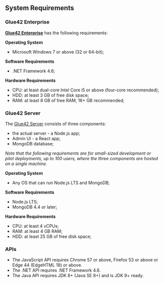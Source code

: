## System Requirements

### Glue42 Enterprise

[**Glue42 Enterprise**](https://glue42.com/enterprise/) has the following requirements:

**Operating System**

- Microsoft Windows 7 or above (32 or 64-bit);

**Software Requirements**

- .NET Framework 4.6;

**Hardware Requirements**

- CPU: at least dual-core Intel Core i5 or above (four-core recommended);
- HDD: at least 3 GB of free disk space;
- RAM: at least 8 GB of free RAM, 16+ GB recommended;

### Glue42 Server

The [Glue42 Server](../../../glue42-concepts/glue42-server/index.html) consists of three components:

- the actual server - a Node.js app;
- Admin UI - a React app;
- MongoDB database;

*Note that the following requirements are for small-sized development or pilot deployments, up to 100 users, where the three components are hosted on a single machine.*

**Operating System**

- Any OS that can run Node.js LTS and MongoDB;

**Software Requirements**

- Node.js LTS;
- MongoDB 4.4 or later;

**Hardware Requirements**

- CPU: at least 4 vCPUs;
- RAM: at least 4 GB RAM;
- HDD: at least 25 GB of free disk space;

### APIs

- The JavaScript API requires Chrome 57 or above, Firefox 53 or above or Edge 44 (EdgeHTML 18) or above.
- The .NET API requires .NET Framework 4.6.
- The Java API requires JDK 8+ (Java SE 8+) and is JDK 9+ ready.
